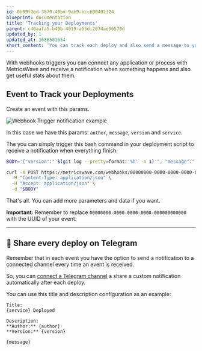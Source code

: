 ```yaml
---
id: 0b99f2ed-3870-40bd-9ab9-bcc690492324
blueprint: documentation
title: 'Tracking your Deployments'
parent: c46aafa5-b49b-4019-a55d-2074ae56570d
updated_by: 1
updated_at: 1686501654
short_content: 'You can track each deploy and also send a message to your channels.'
---
```


With webhooks triggers you can connect any application or process with MetricsWave and receive a notification when
something happens and also get useful stats about them.

## Event to Track your Deployments

Create an event with this params.

![Webhook Trigger notification example](/images/documentation/event_deployment.png)

In this case we have this params: `author`, `message`, `version` and `service`.

The you can simply trigger this bash command in your deployment script to receive a notification when everything finish.

```bash
BODY='{"version":"'$(git log --pretty=format:'%h' -n 1)'", "message":"'$(git log --pretty=format:'%s' -n 1)'","author":"'$(git log --pretty=format:'%an' -n 1)'", "service":"Backend"}'

curl -X POST https://metricswave.com/webhooks/00000000-0000-0000-0000-000000000000 \
  -H "Content-Type: application/json" \
  -H "Accept: application/json" \
  -d "$BODY"
```

That's all. You can add more parameters and data if you want.

**Important:** Remember to replace `00000000-0000-0000-0000-000000000000` with the UUID of your event.

---

## 🔔 Share every deploy on Telegram

Remember that in each event you have the option to send a notification to a connected channel every time an event is
received.

So, you can [connect a Telegram channel](/documentation/services/telegram) a share a custom notification automatically
after each deploy.

You can use this title and description configuration as an example:

```
Title: 
{service} Deployed

Description:
**Author:** {author}
**Version:** {version}

{message}
```

